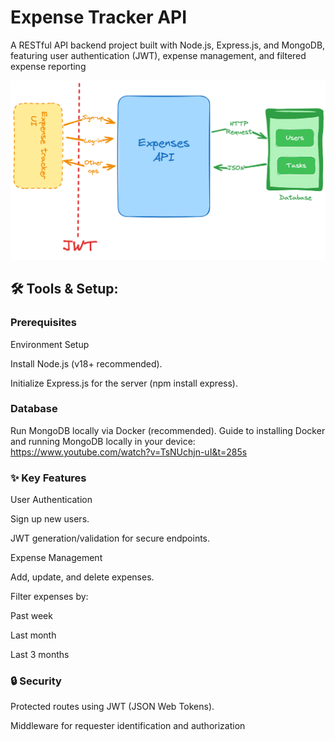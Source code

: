 # Expense Tracker API
A RESTful API backend project built with Node.js, Express.js, and MongoDB, featuring user authentication (JWT), expense management, and filtered expense reporting

 ![](images/expense-tracker-api.png)
 ## 🛠️ Tools & Setup:
### Prerequisites
Environment Setup

Install Node.js (v18+ recommended).

Initialize Express.js for the server (npm install express).

### Database
Run MongoDB locally via Docker (recommended).
Guide to installing Docker and running MongoDB locally in your device: https://www.youtube.com/watch?v=TsNUchjn-uI&t=285s

### ✨ Key Features
User Authentication

Sign up new users.

JWT generation/validation for secure endpoints.

Expense Management

Add, update, and delete expenses.

Filter expenses by:

Past week

Last month

Last 3 months

### 🔒 Security
Protected routes using JWT (JSON Web Tokens).

Middleware for requester identification and authorization
